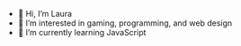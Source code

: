 - 👋 Hi, I’m Laura
- 👀 I’m interested in gaming, programming, and web design
- 🌱 I’m currently learning JavaScript

<!---
lkendl/lkendl is a ✨ special ✨ repository because its `README.md` (this file) appears on your GitHub profile.
You can click the Preview link to take a look at your changes.
--->

